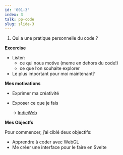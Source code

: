 ```yaml
---
id: '001-3'
index: 3
talk: pp-code
slug: slide-3
---
```

1. Qui a une pratique personnelle du code ?

**Excercise**

- Lister:
  - ce qui nous motive (meme en dehors du code!)
  - ce que l’on souhaite explorer
- Le plus important pour moi maintenant?

**Mes motivations**

- Exprimer ma créativité
- Exposer ce que je fais

  → [IndieWeb](https://indieweb.org/)

**Mes Objectfs**

Pour commencer, j’ai ciblé deux objectifs:

- Apprendre à coder avec WebGL
- Me créer une interface pour le faire en Svelte
